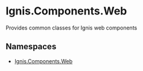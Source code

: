 # Ignis.Components.Web

Provides common classes for Ignis web components

## Namespaces

- [Ignis.Components.Web](Ignis.Components.Web/README.md)
